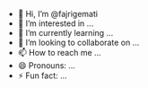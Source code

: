 - 👋 Hi, I’m @fajrigemati
- 👀 I’m interested in ...
- 🌱 I’m currently learning ...
- 💞️ I’m looking to collaborate on ...
- 📫 How to reach me ...
- 😄 Pronouns: ...
- ⚡ Fun fact: ...

<!---
fajrigemati/fajrigemati is a ✨ special ✨ repository because its `README.md` (this file) appears on your GitHub profile.
You can click the Preview link to take a look at your changes.
--->

